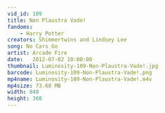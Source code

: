 ```yaml
---
vid_id: 109
title: Non Plaustra Vade!
fandoms:
    - Harry Potter
creators: Shimmertwins and Lindsey Lee
song: No Cars Go
artist: Arcade Fire
date:   2012-07-02 10:00:00
thumbnail: Luminosity-109-Non-Plaustra-Vade!.jpg
barcode: Luminosity-109-Non-Plaustra-Vade!.png
mp4name: Luminosity-109-Non-Plaustra-Vade!.m4v
mp4size: 73.68 MB
width: 848
height: 360
---
```



